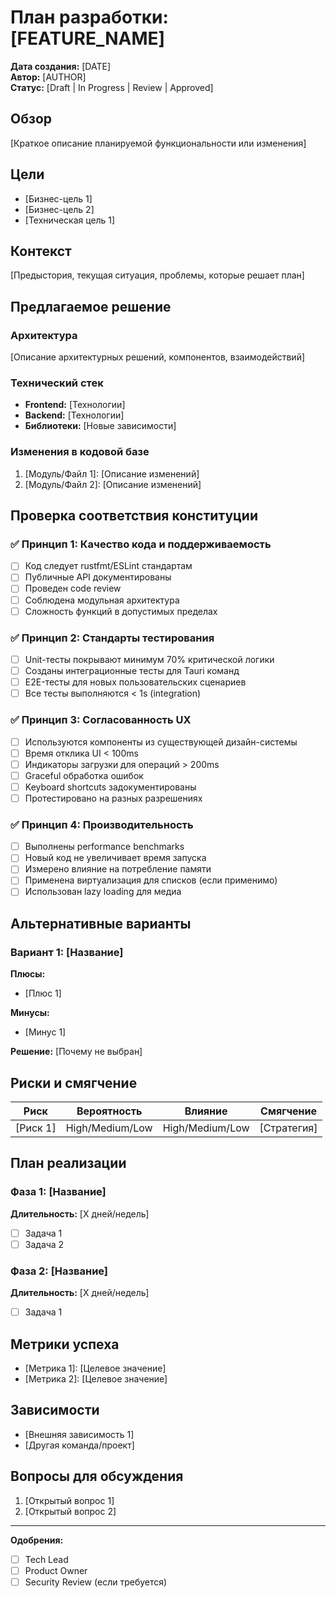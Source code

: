 # План разработки: [FEATURE_NAME]

**Дата создания:** [DATE]  
**Автор:** [AUTHOR]  
**Статус:** [Draft | In Progress | Review | Approved]

## Обзор

[Краткое описание планируемой функциональности или изменения]

## Цели

- [Бизнес-цель 1]
- [Бизнес-цель 2]
- [Техническая цель 1]

## Контекст

[Предыстория, текущая ситуация, проблемы, которые решает план]

## Предлагаемое решение

### Архитектура

[Описание архитектурных решений, компонентов, взаимодействий]

### Технический стек

- **Frontend:** [Технологии]
- **Backend:** [Технологии]
- **Библиотеки:** [Новые зависимости]

### Изменения в кодовой базе

1. [Модуль/Файл 1]: [Описание изменений]
2. [Модуль/Файл 2]: [Описание изменений]

## Проверка соответствия конституции

### ✅ Принцип 1: Качество кода и поддерживаемость

- [ ] Код следует rustfmt/ESLint стандартам
- [ ] Публичные API документированы
- [ ] Проведен code review
- [ ] Соблюдена модульная архитектура
- [ ] Сложность функций в допустимых пределах

### ✅ Принцип 2: Стандарты тестирования

- [ ] Unit-тесты покрывают минимум 70% критической логики
- [ ] Созданы интеграционные тесты для Tauri команд
- [ ] E2E-тесты для новых пользовательских сценариев
- [ ] Все тесты выполняются < 1s (integration)

### ✅ Принцип 3: Согласованность UX

- [ ] Используются компоненты из существующей дизайн-системы
- [ ] Время отклика UI < 100ms
- [ ] Индикаторы загрузки для операций > 200ms
- [ ] Graceful обработка ошибок
- [ ] Keyboard shortcuts задокументированы
- [ ] Протестировано на разных разрешениях

### ✅ Принцип 4: Производительность

- [ ] Выполнены performance benchmarks
- [ ] Новый код не увеличивает время запуска
- [ ] Измерено влияние на потребление памяти
- [ ] Применена виртуализация для списков (если применимо)
- [ ] Использован lazy loading для медиа

## Альтернативные варианты

### Вариант 1: [Название]

**Плюсы:**
- [Плюс 1]

**Минусы:**
- [Минус 1]

**Решение:** [Почему не выбран]

## Риски и смягчение

| Риск | Вероятность | Влияние | Смягчение |
|------|-------------|---------|-----------|
| [Риск 1] | High/Medium/Low | High/Medium/Low | [Стратегия] |

## План реализации

### Фаза 1: [Название]

**Длительность:** [X дней/недель]

- [ ] Задача 1
- [ ] Задача 2

### Фаза 2: [Название]

**Длительность:** [X дней/недель]

- [ ] Задача 1

## Метрики успеха

- [Метрика 1]: [Целевое значение]
- [Метрика 2]: [Целевое значение]

## Зависимости

- [Внешняя зависимость 1]
- [Другая команда/проект]

## Вопросы для обсуждения

1. [Открытый вопрос 1]
2. [Открытый вопрос 2]

---

**Одобрения:**

- [ ] Tech Lead
- [ ] Product Owner
- [ ] Security Review (если требуется)
